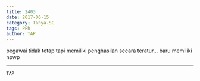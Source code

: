 ```yaml
---
title: 2403
date: 2017-06-15
category: Tanya-SC
tags: PPh
author: TAP
---
```


pegawai tidak tetap tapi memiliki penghasilan secara teratur... baru memiliki npwp

---



`TAP`
